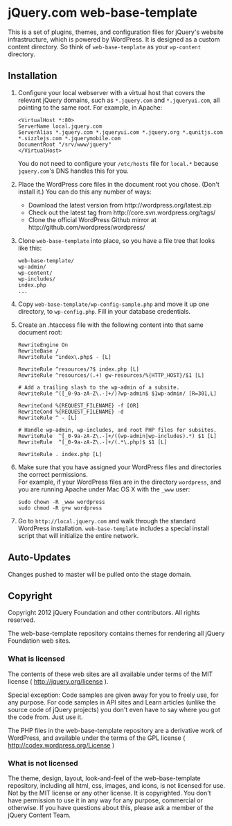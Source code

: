 # jQuery.com web-base-template

This is a set of plugins, themes, and configuration files for jQuery's website infrastructure, which is powered by WordPress. It is designed as a custom content directory. So think of `web-base-template` as your `wp-content` directory.

## Installation

1. Configure your local webserver with a virtual host that covers the relevant jQuery domains, such as `*.jquery.com` and `*.jqueryui.com`, all pointing to the same root. For example, in Apache:

    ```
    <VirtualHost *:80>
    ServerName local.jquery.com
    ServerAlias *.jquery.com *.jqueryui.com *.jquery.org *.qunitjs.com *.sizzlejs.com *.jquerymobile.com
    DocumentRoot "/srv/www/jquery"
    </VirtualHost>
    ```

    You do not need to configure your `/etc/hosts` file for `local.*` because `jquery.com`'s DNS handles this for you.

1. Place the WordPress core files in the document root you chose. (Don't install it.) You can do this any number of ways:

    <ul>
      <li>Download the latest version from http://wordpress.org/latest.zip</li>
      <li>Check out the latest tag from http://core.svn.wordpress.org/tags/</li>
      <li>Clone the official WordPress Github mirror at http://github.com/wordpress/wordpress/</li>
    </ul>

1. Clone `web-base-template` into place, so you have a file tree that looks like this:

    ```
    web-base-template/
    wp-admin/
    wp-content/
    wp-includes/
    index.php
    ...
    ```

1. Copy `web-base-template/wp-config-sample.php` and move it up one directory, to `wp-config.php`. Fill in your database credentials.

1. Create an .htaccess file with the following content into that same document root:

    ```
    RewriteEngine On
    RewriteBase /
    RewriteRule ^index\.php$ - [L]

    RewriteRule ^resources/?$ index.php [L]
    RewriteRule ^resources/(.+) gw-resources/%{HTTP_HOST}/$1 [L]

    # Add a trailing slash to the wp-admin of a subsite.
    RewriteRule ^([_0-9a-zA-Z\.-]+/)?wp-admin$ $1wp-admin/ [R=301,L]

    RewriteCond %{REQUEST_FILENAME} -f [OR]
    RewriteCond %{REQUEST_FILENAME} -d
    RewriteRule ^ - [L]

    # Handle wp-admin, wp-includes, and root PHP files for subsites.
    RewriteRule  ^[_0-9a-zA-Z\.-]+/((wp-admin|wp-includes).*) $1 [L]
    RewriteRule  ^[_0-9a-zA-Z\.-]+/(.*\.php)$ $1 [L]

    RewriteRule . index.php [L]
    ```
1. Make sure that you have assigned your WordPress files and directories the correct permissions.  
For example, if your WordPress files are in the directory ```wordpress```, and you are running Apache under Mac OS X with the ```_www``` user:
    ```
    sudo chown -R _www wordpress
    sudo chmod -R g+w wordpress
    ```

1. Go to `http://local.jquery.com` and walk through the standard WordPress installation. `web-base-template` includes a special install script that will initialize the entire network.

## Auto-Updates
Changes pushed to master will be pulled onto the stage domain.

## Copyright

Copyright 2012 jQuery Foundation and other contributors. All rights reserved.

The web-base-template repository contains themes for rendering all jQuery Foundation web sites.

### What is licensed

The contents of these web sites are all available under terms of the MIT license ( http://jquery.org/license ).

Special exception: Code samples are given away for you to freely use, for any purpose. For code samples in API sites
and Learn articles (unlike the source code of jQuery projects) you don't even have to say where you got the code from.
Just use it.

The PHP files in the web-base-template repository are a derivative work of WordPress, and available under the
terms of the GPL license ( http://codex.wordpress.org/License )

### What is not licensed

The theme, design, layout, look-and-feel of the web-base-template repository, including all html, css, images, and
icons, is not licensed for use. Not by the MIT license or any other license. It is copyrighted. You don't have
permission to use it in any way for any purpose, commercial or otherwise. If you have questions about this, please
ask a member of the jQuery Content Team.
